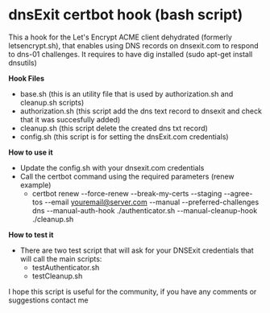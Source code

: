 # dnsExit certbot hook (bash script)

This a hook for the Let's Encrypt ACME client dehydrated (formerly letsencrypt.sh), that enables using DNS records on dnsexit.com to respond to dns-01 challenges. It requires to have dig installed (sudo apt-get install dnsutils)

**Hook Files**
- base.sh (this is an utility file that is used by authorization.sh and cleanup.sh scripts)
- authorization.sh (this script add the dns text record to dnsexit and check that it was succesfully added)
- cleanup.sh (this script delete the created dns txt record)
- config.sh (this script is for setting the dnsExit.com credentials)

**How to use it**
- Update the config.sh with your dnsexit.com credentials
- Call the certbot command using the required parameters (renew example)
  - certbot renew --force-renew --break-my-certs --staging --agree-tos --email youremail@server.com --manual --preferred-challenges dns  --manual-auth-hook ./authenticator.sh --manual-cleanup-hook ./cleanup.sh

**How to test it**

- There are two test script that will ask for your DNSExit credentials that will call the main scripts:
  - testAuthenticator.sh
  - testCleanup.sh

I hope this script is useful for the community, if you have any comments or suggestions contact me
